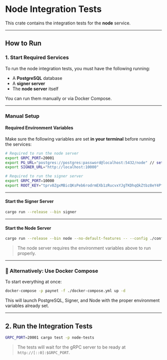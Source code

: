 # Node Integration Tests

This crate contains the integration tests for the **node** service.

---

## How to Run

### 1. **Start Required Services**

To run the node integration tests, you must have the following running:

- A **PostgreSQL** database
- A **signer server**
- The **node server** itself

You can run them manually or via Docker Compose.

---

### Manual Setup

#### Required Environment Variables

Make sure the following variables are set **in your terminal** before running the services:

```bash
# Required to run the node server
export GRPC_PORT=20001
export PG_URL="postgres://postgres:password@localhost:5432/node" // set your pg url
export SIGNER_URL="http://localhost:10000"

# Required to run the signer server
export GRPC_PORT=10000
export ROOT_KEY="tprv8ZgxMBicQKsPeb6rodrmEXb1zRucvxYJgTKDhqQkZtbz8eY4Pf2EgbsT2swBXnnbDPQChQeFrFqHN72yFxzKfFAVsHdPeRWq2xqyUT2c4wH"
```

---

#### Start the Signer Server

```bash
cargo run --release --bin signer
```

---

#### Start the Node Server

```bash
cargo run --release --bin node --no-default-features -- --config ./config/local.toml
```

> The node server requires the environment variables above to run properly.

---

### 🐳 Alternatively: Use Docker Compose

To start everything at once:

```bash
docker-compose -p paynet -f ./docker-compose.yml up -d
```

This will launch PostgreSQL, Signer, and Node with the proper environment variables already set.

---

## 2. Run the Integration Tests

```bash
GRPC_PORT=20001 cargo test -p node-tests
```

> The tests will wait for the gRPC server to be ready at `http://[::0]:$GRPC_PORT`.
